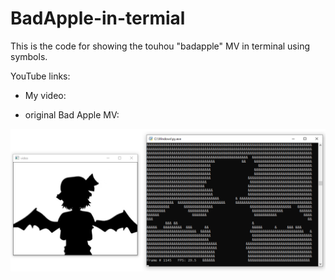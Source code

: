 # BadApple-in-termial
This is the code for showing the touhou "badapple" MV in terminal using symbols. 



YouTube links:

- My video: 

- original Bad Apple MV:

![alt text](https://github.com/hanmmmmm/BadApple_in_termial/blob/main/Screenshot.png?raw=true)

